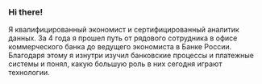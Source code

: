 ### Hi there!

Я квалифицированный экономист и сертифицированный аналитик данных. За 4 года я прошел путь от рядового сотрудника в офисе коммерческого банка до ведущего экономиста в Банке России. Благодаря этому я изнутри изучил банковские процессы и платежные системы и понял, какую большую роль в них сегодня играют технологии.
